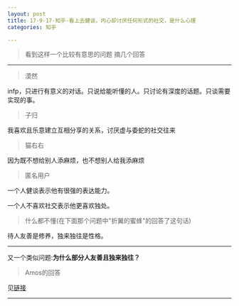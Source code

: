 ```yaml
---
layout: post
title: 17-9-17-知乎-看上去健谈，内心却讨厌任何形式的社交，是什么心理
categories: 知乎

---
```


>看到这样一个比较有意思的问题 摘几个回答

---

>漠然

infp，只进行有意义的对话。只说给能听懂的人。只讨论有深度的话题。只谈需要实现的事。

>子归

我喜欢且乐意建立互相分享的关系，讨厌虚与委蛇的社交往来

>猫右右

因为既不想给别人添麻烦，也不想别人给我添麻烦

>匿名用户

一个人健谈表示他有很强的表达能力。

一个人不喜欢社交表示他更喜欢独处。

>什么都不懂(在下面那个问题中"折翼的蜜蜂"的回答了这句话)

待人友善是修养，独来独往是性格。

------

又一个类似问题:**为什么部分人友善且独来独往？**

>Amos的回答

见[链接](https://www.zhihu.com/question/26398755/answer/32832978)









---

<body>

<!-- UY BEGIN -->
<div id="uyan_frame"></div>
<script type="text/javascript" src="http://v2.uyan.cc/code/uyan.js?uid=2144771"></script>
<!-- UY END -->

</body>



